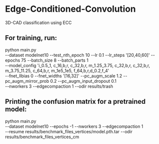 # Edge-Conditioned-Convolution
3D-CAD classification using ECC 

## For training, run:

python main.py \
--dataset modelnet10 --test_nth_epoch 10 --lr 0.1 --lr_steps '[20,40,60]' --epochs 75 --batch_size 8 --batch_parts 1 \
--model_config 'i_0.5_1, c_16,b,r, c_32,b,r, m_1.25_3.75, c_32,b,r, c_32,b,r, m_3.75_11.25, c_64,b,r, m_1e5_1e5, f_64,b,r,d_0.2,f_4' \
--fnet_llbias 0 --fnet_widths '[16,32]' --pc_augm_scale 1.2 --pc_augm_mirror_prob 0.2 --pc_augm_input_dropout 0.1 \
--nworkers 3 --edgecompaction 1 --odir results/trash

## Printing the confusion matrix for a pretrained model:

python main.py \
--dataset modelnet10 --epochs -1 --nworkers 3 --edgecompaction 1 \
--resume results/benchmark_files_vertices/model.pth.tar --odir results/benchmark_files_vertices_cm

